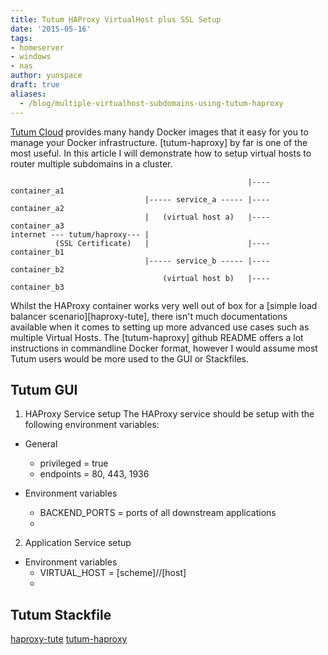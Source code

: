 ```yaml
---
title: Tutum HAProxy VirtualHost plus SSL Setup
date: '2015-05-16'
tags:
- homeserver
- windows
- nas
author: yunspace
draft: true
aliases:
  - /blog/multiple-virtualhost-subdomains-using-tutum-haproxy
---
```

[Tutum Cloud](http://tutum.co/) provides many handy Docker images that it easy for you to manage your Docker infrastructure.
[tutum-haproxy] by far is one of the most useful. In this article I will demonstrate
how to setup virtual hosts to router multiple subdomains in a cluster.

```
                                                     |---- container_a1
                              |----- service_a ----- |---- container_a2
                              |   (virtual host a)   |---- container_a3
internet --- tutum/haproxy--- |
          (SSL Certificate)   |                      |---- container_b1
                              |----- service_b ----- |---- container_b2
                                  (virtual host b)   |---- container_b3
```

Whilst the HAProxy container works very well out of box for a [simple load balancer scenario][haproxy-tute], there isn't much
 documentations available when it comes to setting up more advanced use cases such as multiple Virtual Hosts.
The [tutum-haproxy] github README offers a lot instructions in commandline Docker format, however I would assume
most Tutum users would be more used to the GUI or Stackfiles.

## Tutum GUI

1. HAProxy Service setup
The HAProxy service should be setup with the following environment variables:

* General
    * privileged = true
    * endpoints = 80, 443, 1936

* Environment variables
    * BACKEND_PORTS = ports of all downstream applications
    *

2. Application Service setup

* Environment variables
   * VIRTUAL_HOST = [scheme]//[host]
   *

## Tutum Stackfile

[haproxy-tute](https://support.tutum.co/support/solutions/articles/5000050235-load-balancing-a-web-service)
[tutum-haproxy](https://github.com/tutumcloud/haproxy)

